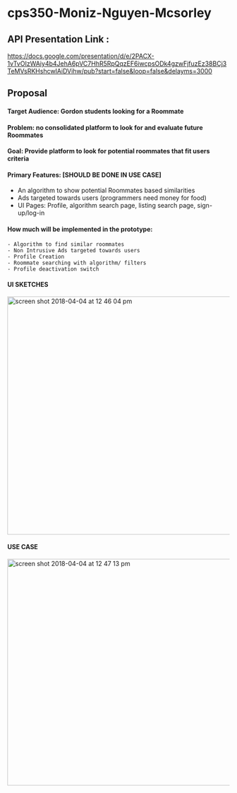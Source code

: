 # cps350-Moniz-Nguyen-Mcsorley

## API Presentation Link :
https://docs.google.com/presentation/d/e/2PACX-1vTvOIzWAiy4b4JehA6pVC7HhR5RpQqzEF6iwcpsODk4gzwFjfuzEz38BCj3TeMVsRKHshcwIAiDVihw/pub?start=false&loop=false&delayms=3000


## Proposal

#### Target Audience: Gordon students looking for a Roommate
#### Problem: no consolidated platform to look for and evaluate future Roommates
#### Goal: Provide platform to look for potential roommates that fit users criteria
#### Primary Features: [SHOULD BE DONE IN USE CASE]
- An algorithm to show potential Roommates based similarities
- Ads targeted towards users (programmers need money for food)
- UI Pages: Profile, algorithm search page, listing search page, sign-up/log-in


#### How much will be implemented in the prototype:
	- Algorithm to find similar roommates
	- Non Intrusive Ads targeted towards users
	- Profile Creation
	- Roommate searching with algorithm/ filters
	- Profile deactivation switch

#### UI SKETCHES

<img width="539" alt="screen shot 2018-04-04 at 12 46 04 pm" src="https://user-images.githubusercontent.com/25459178/38321722-62f97cea-3806-11e8-8d89-6992373db6c9.png">


#### USE CASE
<img width="513" alt="screen shot 2018-04-04 at 12 47 13 pm" src="https://user-images.githubusercontent.com/25459178/38321734-6701ba96-3806-11e8-9694-3583623ed059.png">


